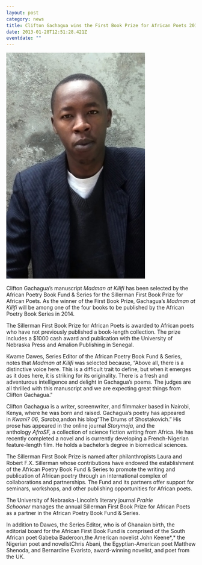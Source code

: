 ```yaml
---
layout: post
category: news
title: Clifton Gachagua wins the First Book Prize for African Poets 2013
date: 2013-01-28T12:51:28.421Z
eventdate: ""
---
```

![Clifton Gachagua wins the First Book Prize for African Poets 2013](../uploads/Clifton-Gachagua.jpg "Clifton Gachagua wins the First Book Prize for African Poets 2013")

Clifton Gachagua’s manuscript *Madman at Kilifi* has been selected by the African Poetry Book Fund & Series for the Sillerman First Book Prize for African Poets. As the winner of the First Book Prize, Gachagua’s *Madman at Kilifi* will be among one of the four books to be published by the African Poetry Book Series in 2014.

The Sillerman First Book Prize for African Poets is awarded to African poets who have not previously published a book-length collection. The prize includes a $1000 cash award and publication with the University of Nebraska Press and Amalion Publishing in Senegal.

Kwame Dawes, Series Editor of the African Poetry Book Fund & Series, notes that *Madman at Kilifi* was selected because, “Above all, there is a distinctive voice here. This is a difficult trait to define, but when it emerges as it does here, it is striking for its originality. There is a fresh and adventurous intelligence and delight in Gachagua’s poems. The judges are all thrilled with this manuscript and we are expecting great things from Clifton Gachagua."

Clifton Gachagua is a writer, screenwriter, and filmmaker based in Nairobi, Kenya, where he was born and raised. Gachagua’s poetry has appeared in *Kwani? 06*, *Saraba*,andon his blog“The Drums of Shostakovich.” His prose has appeared in the online journal *Storymoja*, and the anthology *AfroSF,* a collection of science fiction writing from Africa. He has recently completed a novel and is currently developing a French-Nigerian feature-length film. He holds a bachelor’s degree in biomedical sciences.

The Sillerman First Book Prize is named after philanthropists Laura and Robert F.X. Sillerman whose contributions have endowed the establishment of the African Poetry Book Fund & Series to promote the writing and publication of African poetry through an international complex of collaborations and partnerships. The Fund and its partners offer support for seminars, workshops, and other publishing opportunities for African poets.

The University of Nebraska-Lincoln’s literary journal *Prairie Schooner* manages the annual Sillerman First Book Prize for African Poets as a partner in the African Poetry Book Fund & Series.

In addition to Dawes, the Series Editor, who is of Ghanaian birth, the editorial board for the African First Book Fund is comprised of the South African poet Gabeba Baderoon,the American novelist John Keene*,* the Nigerian poet and novelistChris Abani, the Egyptian-American poet Matthew Shenoda, and Bernardine Evaristo, award-winning novelist, and poet from the UK.
